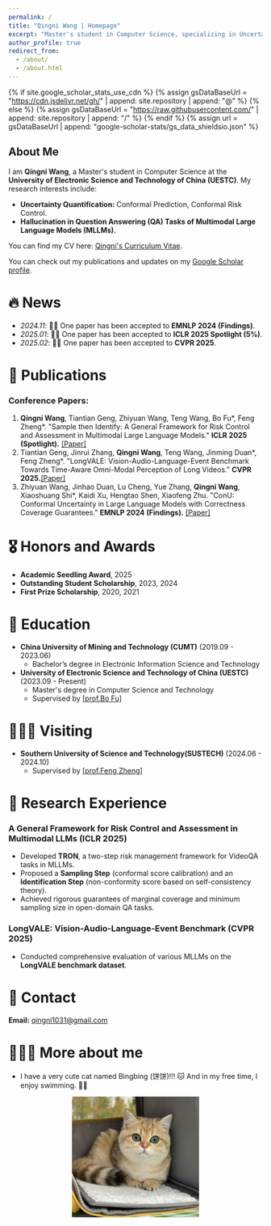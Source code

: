 ```yaml
---
permalink: /
title: "Qingni Wang | Homepage"
excerpt: "Master's student in Computer Science, specializing in Uncertainty Quantification and Multimodal LLMs."
author_profile: true
redirect_from: 
  - /about/
  - /about.html
---
```


{% if site.google_scholar_stats_use_cdn %}
{% assign gsDataBaseUrl = "https://cdn.jsdelivr.net/gh/" | append: site.repository | append: "@" %}
{% else %}
{% assign gsDataBaseUrl = "https://raw.githubusercontent.com/" | append: site.repository | append: "/" %}
{% endif %}
{% assign url = gsDataBaseUrl | append: "google-scholar-stats/gs_data_shieldsio.json" %}

<span class='anchor' id='about-me'></span>

## About Me

I am **Qingni Wang**, a Master's student in Computer Science at the **University of Electronic Science and Technology of China (UESTC)**. My research interests include:
- **Uncertainty Quantification:** Conformal Prediction, Conformal Risk Control.
- **Hallucination in Question Answering (QA) Tasks of Multimodal Large Language Models (MLLMs).**

You can find my CV here: [Qingni's Curriculum Vitae](../assets/wqn_phd.pdf).

You can check out my publications and updates on my [Google Scholar profile](https://scholar.google.com/citations?user=awhNfL4AAAAJ). 

# 🔥 News
- *2024.11*: 🎉🎉 One paper has been accepted to **EMNLP 2024 (Findings)**.
- *2025.01*: 🎉🎉 One paper has been accepted to **ICLR 2025 Spotlight (5%)**.
- *2025.02*: 🎉🎉 One paper has been accepted to **CVPR 2025**.

# 📝 Publications

### Conference Papers:
1. **Qingni Wang**, Tiantian Geng, Zhiyuan Wang, Teng Wang, Bo Fu*, Feng Zheng*. "Sample then Identify: A General Framework for Risk Control and Assessment in Multimodal Large Language Models." **ICLR 2025 (Spotlight).** [[Paper]](https://openreview.net/forum?id=9WYMDgxDac)
2. Tiantian Geng, Jinrui Zhang, **Qingni Wang**, Teng Wang, Jinming Duan*, Feng Zheng*. "LongVALE: Vision-Audio-Language-Event Benchmark Towards Time-Aware Omni-Modal Perception of Long Videos." **CVPR 2025.**[[Paper]](https://arxiv.org/pdf/2411.19772)
3. Zhiyuan Wang, Jinhao Duan, Lu Cheng, Yue Zhang, **Qingni Wang**, Xiaoshuang Shi*, Kaidi Xu, Hengtao Shen, Xiaofeng Zhu. "ConU: Conformal Uncertainty in Large Language Models with Correctness Coverage Guarantees." **EMNLP 2024 (Findings).** [[Paper]](https://aclanthology.org/2024.findings-emnlp.404/)

# 🎖 Honors and Awards
- **Academic Seedling Award**, 2025
- **Outstanding Student Scholarship**, 2023, 2024
- **First Prize Scholarship**, 2020, 2021

# 📖 Education
- **China University of Mining and Technology (CUMT)** (2019.09 - 2023.06)
  - Bachelor’s degree in Electronic Information Science and Technology
- **University of Electronic Science and Technology of China (UESTC)** (2023.09 - Present)
  - Master's degree in Computer Science and Technology
  - Supervised by [[prof.Bo Fu]](https://en.uestc.edu.cn/info/1074/2136.htm)

# 👩🏻‍💻 Visiting
- **Southern University of Science and Technology(SUSTECH)** (2024.06 - 2024.10)
  - Supervised by [[prof.Feng Zheng]](https://scholar.google.com/citations?user=PcmyXHMAAAAJ&hl=en)

# 💬 Research Experience
### A General Framework for Risk Control and Assessment in Multimodal LLMs (ICLR 2025)
- Developed **TRON**, a two-step risk management framework for VideoQA tasks in MLLMs.
- Proposed a **Sampling Step** (conformal score calibration) and an **Identification Step** (non-conformity score based on self-consistency theory).
- Achieved rigorous guarantees of marginal coverage and minimum sampling size in open-domain QA tasks.

### LongVALE: Vision-Audio-Language-Event Benchmark (CVPR 2025)
- Conducted comprehensive evaluation of various MLLMs on the **LongVALE benchmark dataset**.

# 📩 Contact
**Email:** qingni1031@gmail.com

# 🙋🏻‍♀️ More about me
- I have a very cute cat named Bingbing (饼饼)!!! 🐱 And in my free time, I enjoy swimming. 🏊‍♀️
<div style="text-align: center;">
  <img src="../assets/bing.jpg" alt="Bingbing(饼饼)" style="width: 50%;">
</div>
